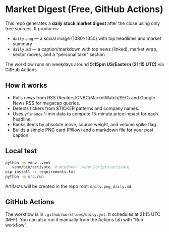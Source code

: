 # Market Digest (Free, GitHub Actions)

This repo generates a **daily stock market digest** after the close using only free sources.
It produces:
- `daily.png` — a social image (1080×1350) with top headlines and market summary
- `daily.md` — a caption/markdown with top news (linked), market wrap, sector moves, and a "personal take" section

The workflow runs on weekdays around **5:15pm US/Eastern (21:15 UTC)** via GitHub Actions.

## How it works
- Pulls news from RSS (Reuters/CNBC/MarketWatch/SEC) and Google News RSS for megacap queries.
- Detects tickers from $TICKER patterns and company names.
- Uses `yfinance` 1-min data to compute 15-minute price impact for each headline.
- Ranks items by absolute move, source weight, and volume spike flag.
- Builds a simple PNG card (Pillow) and a markdown file for your post caption.

## Local test
```bash
python -m venv .venv
. .venv/bin/activate  # Windows: .venv\Scripts\activate
pip install -r requirements.txt
python -m src.run
```

Artifacts will be created in the repo root: `daily.png`, `daily.md`.

## GitHub Actions
The workflow is in `.github/workflows/daily.yml`. It schedules at 21:15 UTC (M–F). You can also run it manually from the Actions tab with "Run workflow".
